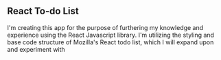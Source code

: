 ## React To-do List

I'm creating this app for the purpose of furthering my knowledge and experience using the React Javascript library. I'm utilizing the styling and base code structure of Mozilla's React todo list,  which I will expand upon and experiment with